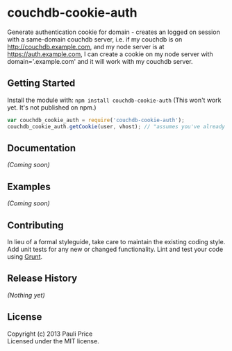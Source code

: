 # couchdb-cookie-auth

Generate authentication cookie for domain - creates an logged on session with a same-domain couchdb server, i.e. if my couchdb is on http://couchdb.example.com, and my node server is at https://auth.example.com, I can create a cookie on my node server with domain='.example.com' and it will work with my couchdb server.

## Getting Started
Install the module with: `npm install couchdb-cookie-auth` (This won't work yet.  It's not published on npm.)

```javascript
var couchdb_cookie_auth = require('couchdb-cookie-auth');
couchdb_cookie_auth.getCookie(user, vhost); // "assumes you've already authenticated the user and just need a cookie"
```

## Documentation
_(Coming soon)_

## Examples
_(Coming soon)_

## Contributing
In lieu of a formal styleguide, take care to maintain the existing coding style. Add unit tests for any new or changed functionality. Lint and test your code using [Grunt](http://gruntjs.com/).

## Release History
_(Nothing yet)_

## License
Copyright (c) 2013 Pauli Price  
Licensed under the MIT license.
